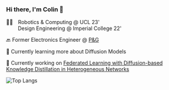 ### Hi there, I'm Colin 👋

👨‍🎓 Robotics & Computing @ UCL 23' <br />
   Design Engineering @ Imperial College 22' <br />

🔙 Former Electronics Engineer @ [P&G](https://us.pg.com/)

🌱 Currently learning more about Diffusion Models

🔭 Currently working on [Federated Learning with Diffusion-based Knowledge Distillation in Heterogeneous Networks](https://github.com/colinlaganier/FedKDD)

<!-- 🔗 https://colinlaganier.com -->

![Top Langs](https://github-readme-stats-sigma-five.vercel.app/api/top-langs/?username=colinlaganier&layout=compact&langs_count=5&hide=jupyter%20notebook) 

